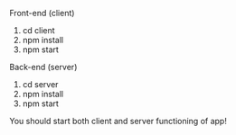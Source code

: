 <!-- project setup -->

Front-end (client)

1.  cd client
2.  npm install
3.  npm start
<!-- front-end app will start in localhost:3000 -->

Back-end (server)

1.  cd server
2.  npm install
3.  npm start
<!-- back end app will start at localhost:5000 -->

You should start both client and server functioning of app!

<!-- its better use two browsers to check functions of app because is uses local-storage -->
